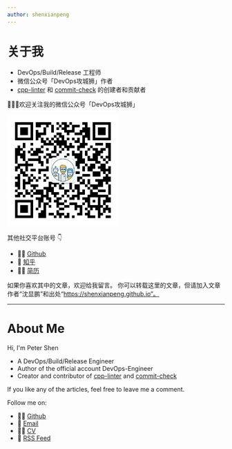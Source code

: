 ```yaml
---
author: shenxianpeng
---
```


# 关于我

* DevOps/Build/Release 工程师
* 微信公众号「DevOps攻城狮」作者
* [cpp-linter](https://github.com/cpp-linter) 和 [commit-check](https://github.com/commit-check) 的创建者和贡献者

👨🏼‍💻欢迎关注我的微信公众号「DevOps攻城狮」

![ ](index/qrcode.jpg)

其他社交平台账号 👇

* 👨‍💻 [Github](https://github.com/shenxianpeng)
* 🚩 [知乎](https://www.zhihu.com/people/shenxianpeng)
* 🤙🏻 [简历](hhttps://shenxianpeng.github.io/resume-cn/)
<!-- * 🤙🏻 [领英](https://www.linkedin.com/in/xianpeng-shen/) -->

如果你喜欢其中的文章，欢迎给我留言。
你可以转载这里的文章，但请加入文章作者“沈显鹏”和出处“https://shenxianpeng.github.io”。

---

# About Me

Hi, I'm Peter Shen

* A DevOps/Build/Release Engineer
* Author of the official account DevOps-Engineer
* Creator and contributor of [cpp-linter](https://github.com/cpp-linter) and  [commit-check](https://github.com/commit-check)

If you like any of the articles, feel free to leave me a comment.

Follow me on:

* 👨‍💻 [Github](https://github.com/shenxianpeng)
* 📧 [Email](mailto:xianpeng.shen@gmail.com)
* 🤙🏻 [CV](hhttps://shenxianpeng.github.io/resume/)
* 🚩 [RSS Feed](https://shenxianpeng.github.io/atom.xml)
<!-- * 🤙🏻 [Linkedin](https://www.linkedin.com/in/xianpeng-shen/) -->

<!-- <a href="mailto:xianpeng.shen@gmail.com"><img title="Gmail" height="32" width="32" src="https://raw.githubusercontent.com/shenxianpeng/shenxianpeng/master/assets/gmail.svg"></a>
<a href="https://github.com/shenxianpeng"><img title="GitHub" height="32" width="32" src="https://raw.githubusercontent.com/shenxianpeng/shenxianpeng/master/assets/github.svg"></a>
<a href="https://www.linkedin.com/in/xianpeng-shen/"><img title="LinkedIn" height="32" width="32" src="https://raw.githubusercontent.com/shenxianpeng/shenxianpeng/master/assets/linkedin.svg"></a> -->

<!-- [![ko-fi](https://ko-fi.com/img/githubbutton_sm.svg)](https://ko-fi.com/H2H85WC9L) -->
